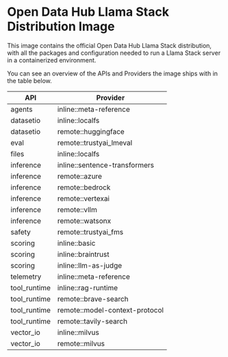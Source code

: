 <!-- This file is automatically generated by scripts/gen_distro_doc.py - do not update manually -->

# Open Data Hub Llama Stack Distribution Image

This image contains the official Open Data Hub Llama Stack distribution, with all the packages and configuration needed to run a Llama Stack server in a containerized environment.

You can see an overview of the APIs and Providers the image ships with in the table below.

| API | Provider |
|-----|----------|
| agents | inline::meta-reference |
| datasetio | inline::localfs |
| datasetio | remote::huggingface |
| eval | remote::trustyai_lmeval |
| files | inline::localfs |
| inference | inline::sentence-transformers |
| inference | remote::azure |
| inference | remote::bedrock |
| inference | remote::vertexai |
| inference | remote::vllm |
| inference | remote::watsonx |
| safety | remote::trustyai_fms |
| scoring | inline::basic |
| scoring | inline::braintrust |
| scoring | inline::llm-as-judge |
| telemetry | inline::meta-reference |
| tool_runtime | inline::rag-runtime |
| tool_runtime | remote::brave-search |
| tool_runtime | remote::model-context-protocol |
| tool_runtime | remote::tavily-search |
| vector_io | inline::milvus |
| vector_io | remote::milvus |
